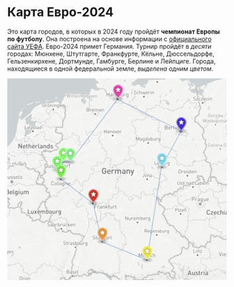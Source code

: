 # Карта Евро-2024
Это карта  городов, в которых в 2024 году пройдёт **чемпионат Европы по футболу**.
Она построена на основе информации c [официального сайта УЕФА](https://www.uefa.com/uefaeuro-2020/news/0257-0e13b161b2e8-4a3fd5615e0c-1000/).
Евро-2024 примет Германия. Турнир пройдёт в *десяти* городах: Мюнхене, Штутгарте, Франкфурте, Кёльне, Дюссельдорфе, Гельзенкирхене, Дортмунде, Гамбурге, Берлине и Лейпциге. Города, находящиеся в одной федеральной земле, *выделена одним цветом*.

![image](https://github.com/smmkolesnikov/smmkolesnikov/blob/main/%D0%A1%D0%BD%D0%B8%D0%BC%D0%BE%D0%BA%20%D1%8D%D0%BA%D1%80%D0%B0%D0%BD%D0%B0%202021-06-17%20%D0%B2%2018.28.55.png)

